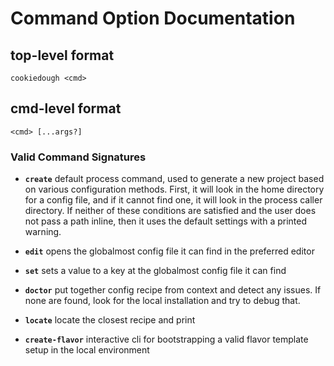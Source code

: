 # Command Option Documentation

## top-level format

```
cookiedough <cmd>
```

## cmd-level format

```
<cmd> [...args?]
```

### Valid Command Signatures

- **`create`**
default process command, used to generate a new project based on various configuration methods. First, it will look in the home directory for a config file, and if it cannot find one, it will look in the process caller directory. If neither of these conditions are satisfied and the user does not pass a path inline, then it uses the default settings with a printed warning.

- **`edit`**
opens the globalmost config file it can find in the preferred editor
- **`set`**
sets a value to a key at the globalmost config file it can find
- **`doctor`**
put together config recipe from context and detect any issues. If none are found, look for the local installation and try to debug that.
- **`locate`**
locate the closest recipe and print
- **`create-flavor`**
interactive cli for bootstrapping a valid flavor template setup in the local environment
